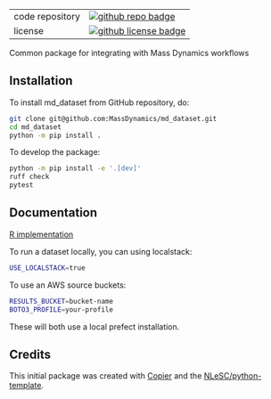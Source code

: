 | | |
| :-- | :--  |
| code repository              | [![github repo badge](https://img.shields.io/badge/github-repo-000.svg?logo=github&labelColor=gray&color=blue)](https://github.com/MassDynamics/md_dataset) |
| license                      | [![github license badge](https://img.shields.io/github/license/MassDynamics/md_dataset)](https://github.com/MassDynamics/md_dataset) |

Common package for integrating with Mass Dynamics workflows

## Installation

To install md_dataset from GitHub repository, do:

```sh
git clone git@github.com:MassDynamics/md_dataset.git
cd md_dataset
python -m pip install .
```

To develop the package:

```sh
python -m pip install -e '.[dev]'
ruff check
pytest
```

## Documentation

[R implementation](https://github.com/MassDynamics/MDCustomR)

To run a dataset locally, you can using localstack:

```sh
USE_LOCALSTACK=true
```

To use an AWS source buckets:

```sh
RESULTS_BUCKET=bucket-name
BOTO3_PROFILE=your-profile
```

These will both use a local prefect installation.

## Credits

This initial package was created with [Copier](https://github.com/copier-org/copier) and the [NLeSC/python-template](https://github.com/NLeSC/python-template).
